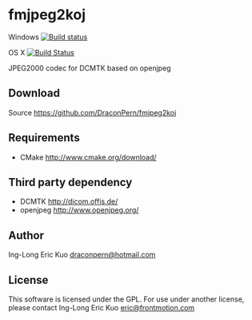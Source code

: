 # fmjpeg2koj
Windows [![Build status](https://ci.appveyor.com/api/projects/status/h3hv3qayr4obik87/branch/master?svg=true)](https://ci.appveyor.com/project/DraconPern/fmjpeg2koj/branch/master)

OS X [![Build Status](https://travis-ci.org/DraconPern/fmjpeg2koj.svg?branch=master)](https://travis-ci.org/DraconPern/fmjpeg2koj)

JPEG2000 codec for DCMTK based on openjpeg

## Download
Source https://github.com/DraconPern/fmjpeg2koj

## Requirements
- CMake http://www.cmake.org/download/

## Third party dependency
- DCMTK http://dicom.offis.de/
- openjpeg http://www.openjpeg.org/

## Author
Ing-Long Eric Kuo <draconpern@hotmail.com>

## License
This software is licensed under the GPL.  For use under another license, please contact Ing-Long Eric Kuo <eric@frontmotion.com>
